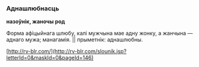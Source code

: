 ### Аднашлюбнасць
**назоўнік, жаночы род**

Форма афіцыйнага шлюбу, калі мужчына мае адну жонку, а жанчына — аднаго мужа; манагамія. || прыметнік: аднашлюбны.

<a rel="author">[http://rv-blr.com/](http://rv-blr.com/slounik.jsp?letterId=0&maskId=0&pageId=146)</a>
